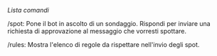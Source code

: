 *Lista comandi*

/spot: Pone il bot in ascolto di un sondaggio. Rispondi per inviare una richiesta di approvazione al messaggio che vorresti spottare.

/rules: Mostra l'elenco di regole da rispettare nell'invio degli spot.